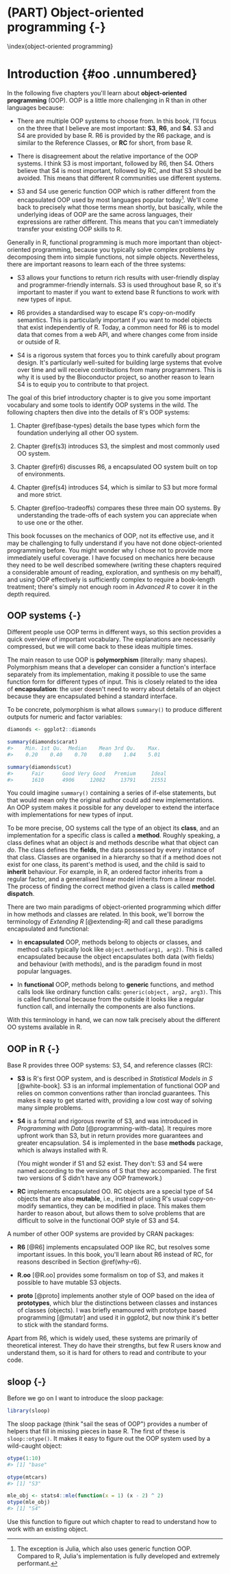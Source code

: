 # (PART) Object-oriented programming {-}
\index{object-oriented programming}



# Introduction {#oo .unnumbered}

In the following five chapters you'll learn about __object-oriented programming__ (OOP). OOP is a little more challenging in R than in other languages because:

* There are multiple OOP systems to choose from. In this book, I'll focus 
  on the three that I believe are most important: __S3__,  __R6__, and __S4__. 
  S3 and S4 are provided by base R. R6 is provided by the R6 package, and is 
  similar to the Reference Classes, or __RC__ for short, from base R.

* There is disagreement about the relative importance of the OOP systems. 
  I think S3 is most important, followed by R6, then S4. Others believe that 
  S4 is most important, followed by RC, and that S3 should be avoided. This 
  means that different R communities use different systems.

* S3 and S4 use generic function OOP which is rather different from the 
  encapsulated OOP used by most languages popular today[^julia]. We'll come 
  back to precisely what those terms mean shortly, but basically, while the 
  underlying ideas of OOP are the same across languages, their expressions are
  rather different. This means that you can't immediately transfer your 
  existing OOP skills to R.

[^julia]: The exception is Julia, which also uses generic function OOP. Compared to R, Julia's implementation is fully developed and extremely performant.

Generally in R, functional programming is much more important than object-oriented programming, because you typically solve complex problems by decomposing them into simple functions, not simple objects. Nevertheless, there are important reasons to learn each of the three systems:

* S3 allows your functions to return rich results with user-friendly display
  and programmer-friendly internals. S3 is used throughout base R, so it's 
  important to master if you want to extend base R functions to work with new 
  types of input.

* R6 provides a standardised way to escape R's copy-on-modify semantics. 
  This is particularly important if you want to model objects that exist
  independently of R. Today, a common need for R6 is to model data that comes
  from a web API, and where changes come from inside or outside of R.

* S4 is a rigorous system that forces you to think carefully about program 
  design. It's particularly well-suited for building large systems that evolve 
  over time  and will receive contributions from many programmers. This is
  why it is used by the Bioconductor project, so another reason to learn S4
  is to equip you to contribute to that project.

The goal of this brief introductory chapter is to give you some important vocabulary and some tools to identify OOP systems in the wild. The following chapters then dive into the details of R's OOP systems:

1.  Chapter \@ref(base-types) details the base types which form the foundation
    underlying all other OO system.
    
1.  Chapter \@ref(s3) introduces S3, the simplest and most commonly used
    OO system.
  
1.  Chapter \@ref(r6) discusses R6, a encapsulated OO system built on 
    top of environments.

1.  Chapter \@ref(s4) introduces S4, which is similar to S3 but more formal and 
    more strict. 
    
1.  Chapter \@ref(oo-tradeoffs) compares these three main OO systems. By
    understanding the trade-offs of each system you can appreciate when to use 
    one or the other. 

This book focusses on the mechanics of OOP, not its effective use, and it may be challenging to fully understand if you have not done object-oriented programming before. You might wonder why I chose not to provide more immediately useful coverage. I have focused on mechanics here because they need to be well described somewhere (writing these chapters required a considerable amount of reading, exploration, and synthesis on my behalf), and using OOP effectively is sufficiently complex to require a book-length treatment; there's simply not enough room in *Advanced R* to cover it in the depth required.

## OOP systems {-}

Different people use OOP terms in different ways, so this section provides a quick overview of important vocabulary. The explanations are necessarily compressed, but we will come back to these ideas multiple times.

The main reason to use OOP is __polymorphism__ (literally: many shapes). Polymorphism means that a developer can consider a function's interface separately from its implementation, making it possible to use the same function form for different types of input. This is closely related to the idea of __encapsulation__: the user doesn't need to worry about details of an object because they are encapsulated behind a standard interface. 

To be concrete, polymorphism is what allows `summary()` to produce different outputs for numeric and factor variables:


```r
diamonds <- ggplot2::diamonds

summary(diamonds$carat)
#>    Min. 1st Qu.  Median    Mean 3rd Qu.    Max. 
#>    0.20    0.40    0.70    0.80    1.04    5.01

summary(diamonds$cut)
#>      Fair      Good Very Good   Premium     Ideal 
#>      1610      4906     12082     13791     21551
```

You could imagine `summary()` containing a series of if-else statements, but that would mean only the original author could add new implementations. An OOP system makes it possible for any developer to extend the interface with implementations for new types of input. 

To be more precise, OO systems call the type of an object its __class__, and an implementation for a specific class is called a __method__. Roughly speaking, a class defines what an object _is_ and methods describe what that object can _do_. 
The class defines the __fields__, the data possessed by every instance of that class. Classes are organised in a hierarchy so that if a method does not exist for one class, its parent's method is used, and the child is said to __inherit__ behaviour. For example, in R, an ordered factor inherits from a regular factor, and a generalised linear model inherits from a linear model. The process of finding the correct method given a class is called __method dispatch__.

There are two main paradigms of object-oriented programming which differ in how methods and classes are related. In this book, we'll borrow the terminology of _Extending R_ [@extending-R] and call these paradigms encapsulated and functional:

*   In __encapsulated__ OOP, methods belong to objects or classes, and method 
    calls typically look like `object.method(arg1, arg2)`. This is called 
    encapsulated because the object encapsulates both data (with fields) and 
    behaviour (with methods), and is the paradigm found in most popular 
    languages.
    
*   In __functional__ OOP, methods belong to __generic__ functions, and method 
    calls look like ordinary function calls: `generic(object, arg2, arg3)`. 
    This is called functional because from the outside it looks like a regular
    function call, and internally the components are also functions.

With this terminology in hand, we can now talk precisely about the different OO systems available in R.

## OOP in R {-}

Base R provides three OOP systems: S3, S4, and reference classes (RC):

*   __S3__ is R's first OOP system, and is described in _Statistical Models 
    in S_ [@white-book]. S3 is an informal implementation of functional OOP
    and relies on common conventions rather than ironclad guarantees. 
    This makes it easy to get started with, providing a low cost way of 
    solving many simple problems.

*   __S4__ is a formal and rigorous rewrite of S3, and was introduced in 
    _Programming with Data_ [@programming-with-data]. It requires more upfront 
    work than S3, but in return provides more guarantees and greater
    encapsulation. S4 is implemented in the base __methods__ package, which is
    always installed with R.
    
    (You might wonder if S1 and S2 exist. They don't: S3 and S4 were named 
    according to the versions of S that they accompanied. The first two 
    versions of S didn't have any OOP framework.)

*   __RC__ implements encapsulated OO. RC objects are a special type of S4 
    objects that are also __mutable__, i.e., instead of using R's usual
    copy-on-modify semantics, they can be modified in place. This makes them
    harder to reason about, but allows them to solve problems that are difficult
    to solve in the functional OOP style of S3 and S4.

A number of other OOP systems are provided by CRAN packages:

*   __R6__ [@R6] implements encapsulated OOP like RC, but resolves some 
    important issues. In this book, you'll learn about R6 instead of RC, for
    reasons described in Section \@ref(why-r6).
    
*   __R.oo__ [@R.oo] provides some formalism on top of S3, and makes it 
    possible to have mutable S3 objects.

*   __proto__ [@proto] implements another style of OOP based on the idea of 
    __prototypes__, which blur the distinctions between classes and instances 
    of classes (objects). I was briefly enamoured with prototype based 
    programming [@mutatr] and used it in ggplot2, but now think it's better to
    stick with the standard forms.

Apart from R6, which is widely used, these systems are primarily of theoretical interest. They do have their strengths, but few R users know and understand them, so it is hard for others to read and contribute to your code. 

## sloop {-}

Before we go on I want to introduce the sloop package:


```r
library(sloop)
```

The sloop package (think "sail the seas of OOP") provides a number of helpers that fill in missing pieces in base R. The first of these is `sloop::otype()`. It makes it easy to figure out the OOP system used by a wild-caught object: 


```r
otype(1:10)
#> [1] "base"

otype(mtcars)
#> [1] "S3"

mle_obj <- stats4::mle(function(x = 1) (x - 2) ^ 2)
otype(mle_obj)
#> [1] "S4"
```

Use this function to figure out which chapter to read to understand how to work with an existing object.

